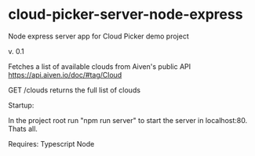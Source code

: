 # cloud-picker-server-node-express
Node express server app for Cloud Picker demo project

v. 0.1

Fetches a list of available clouds from Aiven's public API https://api.aiven.io/doc/#tag/Cloud

GET /clouds returns the full list of clouds

Startup:

In the project root run "npm run server" to start the server in localhost:80. Thats all.

Requires:
Typescript
Node
